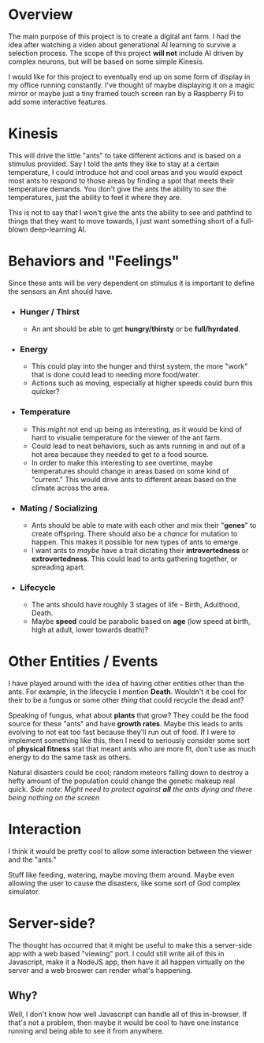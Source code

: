 # Overview

The main purpose of this project is to create a digital ant farm. I had the idea after watching a video about generational AI learning to survive a selection process. The scope of this project **will not** include AI driven by complex neurons, but will be based on some simple Kinesis.

I would like for this project to eventually end up on some form of display in my office running constantly. I've thought of maybe displaying it on a magic mirror or maybe just a tiny framed touch screen ran by a Raspberry Pi to add some interactive features.

# Kinesis

This will drive the little "ants" to take different actions and is based on a stimulus provided. Say I told the ants they like to stay at a certain temperature, I could introduce hot and cool areas and you would expect most ants to respond to those areas by finding a spot that meets their temperature demands. You don't give the ants the ability to *see* the temperatures, just the ability to feel it where they are.

This is not to say that I won't give the ants the ability to see and pathfind to things that they want to move towards, I just want something short of a full-blown deep-learning AI.

# Behaviors and "Feelings"

Since these ants will be very dependent on stimulus it is important to define the sensors an Ant should have.

* ### Hunger / Thirst
    * An ant should be able to get **hungry/thirsty** or be **full/hyrdated**.

* ### Energy
    * This could play into the hunger and thirst system, the more "work" that is done could lead to needing more food/water.
    * Actions such as moving, especially at higher speeds could burn this quicker?

* ### Temperature
    * This *might* not end up being as interesting, as it would be kind of hard to visualie temperature for the viewer of the ant farm.
    * Could lead to neat behaviors, such as ants running in and out of a hot area because they needed to get to a food source.
    * In order to make this interesting to see overtime, maybe temperatures should change in areas based on some kind of "current." This would drive ants to different areas based on the climate across the area.

* ### Mating / Socializing
    * Ants should be able to mate with each other and mix their "**genes**" to create offspring. There should also be a *chance* for mutation to happen. This makes it possible for new types of ants to emerge.
    * I want ants to *maybe* have a trait dictating their **introvertedness** or **extrovertedness**. This could lead to ants gathering together, or spreading apart.

* ### Lifecycle
    * The ants should have roughly 3 stages of life - Birth, Adulthood, Death.
    * Maybe **speed** could be parabolic based on **age** (low speed at birth, high at adult, lower towards death)?

# Other Entities / Events

I have played around with the idea of having other entities other than the ants. For example, in the lifecycle I mention **Death**. Wouldn't it be cool for their to be a fungus or some other *thing* that could recycle the dead ant?

Speaking of fungus, what about **plants** that grow? They could be the food source for these "ants" and have **growth rates**. Maybe this leads to ants evolving to not eat too fast because they'll run out of food. If I were to implement something like this, then I need to seriously consider some sort of **physical fitness** stat that meant ants who are more fit, don't use as much energy to do the same task as others.

Natural disasters could be cool; random meteors falling down to destroy a hefty amount of the population could change the genetic makeup real quick. *Side note: Might need to protect against **all** the ants dying and there being nothing on the screen*

# Interaction

I think it would be pretty cool to allow some interaction between the viewer and the "ants."

Stuff like feeding, watering, maybe moving them around. Maybe even allowing the user to cause the disasters, like some sort of God complex simulator.

# Server-side?

The thought has occurred that it might be useful to make this a server-side app with a web based "viewing" port. I could still write all of this in Javascript, make it a NodeJS app, then have it all happen virtually on the server and a web broswer can render what's happening.

## Why?

Well, I don't know how well Javascript can handle all of this in-browser. If that's not a problem, then maybe it would be cool to have one instance running and being able to see it from anywhere.


